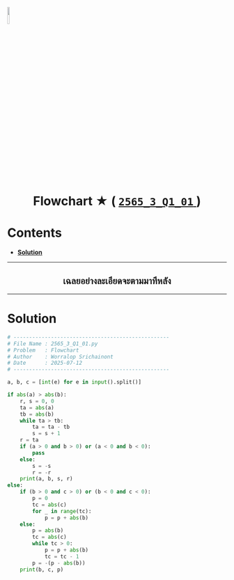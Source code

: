 <p align="left">
  <a href="../../README.md">
    <img src="../../../../Z99-OTHERS/00-common/00-back.png" style="width:10%">
  </a>
</p>

<div align="center">
  <h1>
    Flowchart ★ (
      <a href="https://drive.google.com/file/d/1okyp4jXo4Mj19ytxDZ4KQsSRT3sTF2Mk/view?usp=sharing">
        <code>2565_3_Q1_01</code>
      </a>
    )
  </h1>
</div>

# Contents

-   [**Solution**](#solution)

---

<div align="center">
  <h2>เฉลยอย่างละเอียดจะตามมาทีหลัง</h2>
</div>

---

# Solution

```python
# --------------------------------------------------
# File Name : 2565_3_Q1_01.py
# Problem   : Flowchart
# Author    : Worralop Srichainont
# Date      : 2025-07-12
# --------------------------------------------------

a, b, c = [int(e) for e in input().split()]

if abs(a) > abs(b):
    r, s = 0, 0
    ta = abs(a)
    tb = abs(b)
    while ta > tb:
        ta = ta - tb
        s = s + 1
    r = ta
    if (a > 0 and b > 0) or (a < 0 and b < 0):
        pass
    else:
        s = -s
        r = -r
    print(a, b, s, r)
else:
    if (b > 0 and c > 0) or (b < 0 and c < 0):
        p = 0
        tc = abs(c)
        for _ in range(tc):
            p = p + abs(b)
    else:
        p = abs(b)
        tc = abs(c)
        while tc > 0:
            p = p + abs(b)
            tc = tc - 1
        p = -(p - abs(b))
    print(b, c, p)
```

